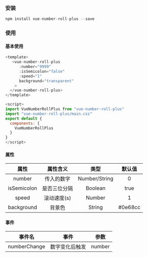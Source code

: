 ### 安装

```js
npm install vue-number-roll-plus --save

```

### 使用

#### 基本使用

```js
<template>
   <vue-number-roll-plus
      :number="9999"
      :isSemicolon="false"
      :speed="1"
      background="transparent"
    >
  </vue-number-roll-plus>
</template>

<script>
import VueNumberRollPlus from "vue-number-roll-plus"
import "vue-number-roll-plus/main.css"
export default {
  components: {
    VueNumberRollPlus
  }
}
</script>
```

#### 属性

|    属性     |   属性含义   |     类型      | 默认值  |
| :---------: | :----------: | :-----------: | :-----: |
|   number    |  传入的数字  | Number/String |    0    |
| isSemicolon | 是否三位分隔 |    Boolean    |  true   |
|    speed    | 滚动速度(s)  |    Number     |    1    |
| background  |    背景色    |    String     | #0e68cc |

#### 事件

|    事件名    |      事件      |  参数  |
| :----------: | :------------: | :----: |
| numberChange | 数字变化后触发 | number |

